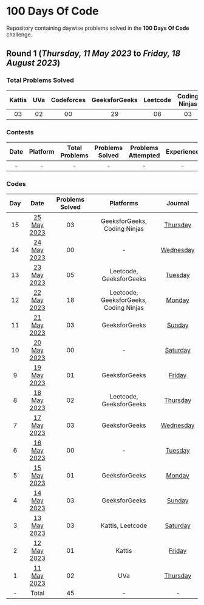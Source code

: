# 100 Days Of Code

Repository containing daywise problems solved in the **100 Days Of Code** challenge.

## Round 1 (_Thursday, 11 May 2023_ to _Friday, 18 August 2023_)

### Total Problems Solved

| Kattis | UVa | Codeforces | GeeksforGeeks | Leetcode | Coding Ninjas | Total |
| :----: | :-: | :--------: | :-----------: | :------: | :-----------: | :---: |
|   03   | 02  |     00     |      29       |    08    |      03       |  45   |

### Contests

| Date | Platform | Total Problems | Problems Solved | Problems Attempted | Experience |
| :--: | :------: | :------------: | :-------------: | :----------------: | :--------: |
|  -   |    -     |       -        |        -        |         -          |     -      |

### Codes

| Day |                 Date                  | Problems Solved |               Platforms                |                       Journal                       |
| :-: | :-----------------------------------: | :-------------: | :------------------------------------: | :-------------------------------------------------: |
| 15  | [25 May 2023](/Day%2015%20-%20250523) |       03        |      GeeksforGeeks, Coding Ninjas      | [Thursday](https://priyanshusharma.dev/thu-250523)  |
| 14  | [24 May 2023](/Day%2014%20-%20240523) |       00        |                   -                    | [Wednesday](https://priyanshusharma.dev/wed-240523) |
| 13  | [23 May 2023](/Day%2013%20-%20230523) |       05        |        Leetcode, GeeksforGeeks         |  [Tuesday](https://priyanshusharma.dev/tue-230523)  |
| 12  | [22 May 2023](/Day%2012%20-%20220523) |       18        | Leetcode, GeeksforGeeks, Coding Ninjas |  [Monday](https://priyanshusharma.dev/mon-220523)   |
| 11  | [21 May 2023](/Day%2011%20-%20210523) |       03        |             GeeksforGeeks              |  [Sunday](https://priyanshusharma.dev/sun-210523)   |
| 10  | [20 May 2023](/Day%2010%20-%20200523) |       00        |                   -                    | [Saturday](https://priyanshusharma.dev/sat-200523)  |
|  9  | [19 May 2023](/Day%2009%20-%20190523) |       01        |             GeeksforGeeks              |  [Friday](https://priyanshusharma.dev/fri-190523)   |
|  8  | [18 May 2023](/Day%2008%20-%20180523) |       02        |        Leetcode, GeeksforGeeks         | [Thursday](https://priyanshusharma.dev/thu-180523)  |
|  7  | [17 May 2023](/Day%2007%20-%20170523) |       03        |             GeeksforGeeks              | [Wednesday](https://priyanshusharma.dev/wed-170523) |
|  6  | [16 May 2023](/Day%2006%20-%20160523) |       00        |                   -                    |  [Tuesday](https://priyanshusharma.dev/tue-160523)  |
|  5  | [15 May 2023](/Day%2005%20-%20150523) |       01        |             GeeksforGeeks              |  [Monday](https://priyanshusharma.dev/mon-150523)   |
|  4  | [14 May 2023](/Day%2004%20-%20140523) |       03        |             GeeksforGeeks              |  [Sunday](https://priyanshusharma.dev/sun-140523)   |
|  3  | [13 May 2023](/Day%2003%20-%20130523) |       03        |            Kattis, Leetcode            | [Saturday](https://priyanshusharma.dev/sat-130523)  |
|  2  | [12 May 2023](/Day%2002%20-%20120523) |       01        |                 Kattis                 |  [Friday](https://priyanshusharma.dev/fri-120523)   |
|  1  | [11 May 2023](/Day%2001%20-%20110523) |       02        |                  UVa                   | [Thursday](https://priyanshusharma.dev/thu-110523)  |
|  -  |                 Total                 |       45        |                   -                    |                          -                          |
